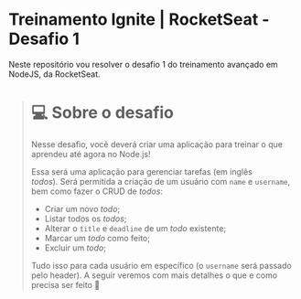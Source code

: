 # Treinamento Ignite | RocketSeat - Desafio 1

Neste repositório vou resolver o desafio 1 do treinamento avançado em NodeJS, da RocketSeat.

> # 💻 Sobre o desafio
> 
> Nesse desafio, você deverá criar uma aplicação para treinar o que aprendeu até agora no Node.js!
> 
> Essa será uma aplicação para gerenciar tarefas (em inglês *todos*). Será permitida a criação de um usuário com `name` e `username`, bem como fazer o CRUD de *todos*:
> 
> - Criar um novo *todo*;
> - Listar todos os *todos*;
> - Alterar o `title` e `deadline` de um *todo* existente;
> - Marcar um *todo* como feito;
> - Excluir um *todo*;
> 
> Tudo isso para cada usuário em específico (o `username` será passado pelo header). A seguir veremos com mais detalhes o que e como precisa ser feito 🚀
